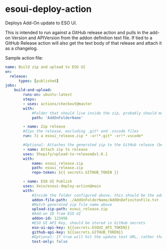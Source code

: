 # esoui-deploy-action
 Deploys Add-On update to ESO UI.
 
 This is intended to run against a GitHub release action and pulls in the add-on Version and APIVersion from the addon definition text file. If tied to a GitHub Release action will also get the text body of that release and attach it as a changelog.
 
 
 
 Sample action file:
```yaml
name: Build zip and upload to ESO UI
on: 
  release:
      types: [published]
jobs:
    build-and-upload:
        runs-on: ubuntu-latest
        steps:
        - uses: actions/checkout@master
        with:
            #Folder that should live inside the zip, probably should match add-on name
            path: 'AddOnFolderName'

        - name: Zip release
        #Zips the release, excluding .git* and .vscode files
        run: 7z a esoui_release.zip * -xr!*.git* -xr!*.vscode*

        #Optional: Attaches the generated zip to the GitHub release (before uploading to ESO UI)
        - name: Attach zip to release
        uses: Shopify/upload-to-release@v1.0.1
        with:
            name: esoui_release.zip
            path: esoui_release.zip
            repo-token: ${{ secrets.GITHUB_TOKEN }}

        - name: ESO UI Publish
        uses: Xeio/esoui-deploy-action@main
        with:
            #Inside the folder configured above, this should be the add-on definition txt file (that has Title, Description, files, ect.)
            addon-file-path: ./AddOnFolderName/AddOnDefinitonFile.txt 
            #Match generated zip file name above
            upload-zip-path: esoui_release.zip
            #Add-on ID from ESO UI
            addon-id: 123456 
            #ESO UI API Key, should be stored in GitHub secrets
            eso-ui-api-key: ${{secrets.ESOUI_API_TOKEN}}
            github-api-key: ${{secrets.GITHUB_TOKEN}}
            #Optional: If true will hit the update test URL, rather than doing an actual update to the add-on
            test-only: false
```
